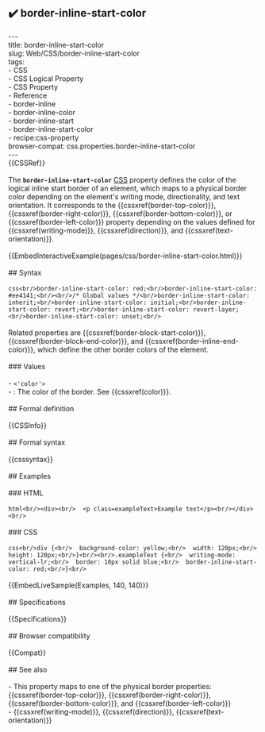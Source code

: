 ## ✔️ border-inline-start-color 
 ---<br/>title: border-inline-start-color<br/>slug: Web/CSS/border-inline-start-color<br/>tags:<br/>  - CSS<br/>  - CSS Logical Property<br/>  - CSS Property<br/>  - Reference<br/>  - border-inline<br/>  - border-inline-color<br/>  - border-inline-start<br/>  - border-inline-start-color<br/>  - recipe:css-property<br/>browser-compat: css.properties.border-inline-start-color<br/>---<br/>{{CSSRef}}<br/><br/>The **`border-inline-start-color`** [CSS](/en-US/docs/Web/CSS) property defines the color of the logical inline start border of an element, which maps to a physical border color depending on the element's writing mode, directionality, and text orientation. It corresponds to the {{cssxref(border-top-color)}}, {{cssxref(border-right-color)}}, {{cssxref(border-bottom-color)}}, or {{cssxref(border-left-color)}} property depending on the values defined for {{cssxref(writing-mode)}}, {{cssxref(direction)}}, and {{cssxref(text-orientation)}}.<br/><br/>{{EmbedInteractiveExample(pages/css/border-inline-start-color.html)}}<br/><br/>## Syntax<br/><br/>```css<br/>border-inline-start-color: red;<br/>border-inline-start-color: #ee4141;<br/><br/>/* Global values */<br/>border-inline-start-color: inherit;<br/>border-inline-start-color: initial;<br/>border-inline-start-color: revert;<br/>border-inline-start-color: revert-layer;<br/>border-inline-start-color: unset;<br/>```<br/><br/>Related properties are {{cssxref(border-block-start-color)}}, {{cssxref(border-block-end-color)}}, and {{cssxref(border-inline-end-color)}}, which define the other border colors of the element.<br/><br/>### Values<br/><br/>- `<'color'>`<br/>  - : The color of the border. See {{cssxref(color)}}.<br/><br/>## Formal definition<br/><br/>{{CSSInfo}}<br/><br/>## Formal syntax<br/><br/>{{csssyntax}}<br/><br/>## Examples<br/><br/>### HTML<br/><br/>```html<br/><div><br/>  <p class=exampleText>Example text</p><br/></div><br/>```<br/><br/>### CSS<br/><br/>```css<br/>div {<br/>  background-color: yellow;<br/>  width: 120px;<br/>  height: 120px;<br/>}<br/><br/>.exampleText {<br/>  writing-mode: vertical-lr;<br/>  border: 10px solid blue;<br/>  border-inline-start-color: red;<br/>}<br/>```<br/><br/>{{EmbedLiveSample(Examples, 140, 140)}}<br/><br/>## Specifications<br/><br/>{{Specifications}}<br/><br/>## Browser compatibility<br/><br/>{{Compat}}<br/><br/>## See also<br/><br/>- This property maps to one of the physical border properties: {{cssxref(border-top-color)}}, {{cssxref(border-right-color)}}, {{cssxref(border-bottom-color)}}, and {{cssxref(border-left-color)}}<br/>- {{cssxref(writing-mode)}}, {{cssxref(direction)}}, {{cssxref(text-orientation)}}<br/>